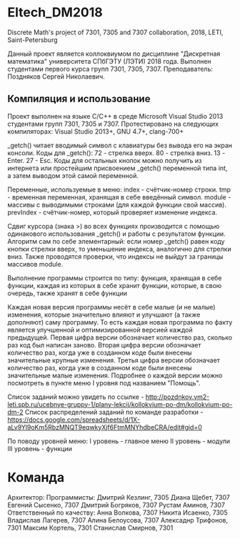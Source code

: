 # Eltech_DM2018
Discrete Math's project of 7301, 7305 and 7307 collaboration, 2018, LETI, Saint-Petersburg

Данный проект является коллоквиумом по дисциплине "Дискретная математика" университета СПбГЭТУ (ЛЭТИ) 2018 года. Выполнен студентами первого курса групп 7301, 7305, 7307.
Преподаватель: Поздняков Сергей Николаевич.

## Компиляция и использование

Проект выполнен на языке С/С++ в среде Microsoft Visual Studio 2013 студентами групп 7301, 7305 и 7307.
Протестировано на следующих компиляторах: Visual Studio 2013+, GNU 4.7+, clang-700+

_getch() читает вводимый символ с клавиатуры без вывода его на экран консоли.
Коды для _getch():
 72 - стрелка вверх.
 80 - стрелка вниз.
 13 - Enter.
 27 - Esc.
Коды для остальных кнопок можно получить из интернета или простейшим присвоением _getch() переменной типа int, а затем выводом этой самой переменной.
 
Переменные, используемые в меню:
 index - счётчик-номер строки.
 tmp - временная переменная, хранящая в себе введённый символ.
 module - массивы с выводимыми строками (для каждой функции свой массив).
 prevIndex - счётчик-номер, который проверяет изменение индекса.
 
Сдвиг курсора (знака >) во всех функциях производится с помощью одинакового использования _getch() и работы с результатом функции.
Алгоритм сам по себе элементарный: если номер _getch() равен коду кнопки стрелки вверх, то уменьшение индекса, аналогично для стрелки вниз.
Также проводятся проверки, что индексы не выйдут за границы массивов module.

Выполнение программы строится по типу: функция, хранящая в себе функции, каждая из которых в себе хранит функции, которые, в свою очередь, также хранят в себе функции

Каждая новая версия программы несёт в себе малые (и не малые) изменения, которые значительно влияют и улучшают (а также дополняют) саму программу.
То есть каждая новая программа по факту является улучшенной и оптимизированной версией каждой предыдущей. 
Первая цифра версии обозначает количество раз, сколько раз код был написан заново.
Вторая цифра версии обозначает количество раз, когда уже в созданном коде были внесены значительные крупные изменения.
Третья цифра версии обозначает количество раз, когда уже в созданном коде были внесены значительные малые изменения.
Подробнее о каждой версии можно посмотреть в пункте меню I уровня под названием "Помощь".

Список заданий можно увидеть по ссылке - http://pozdnkov.vm2-leti.spb.ru/ucebnye-gruppy-1/plany-lekcij/kollokvium-po-dm/kollokvium-po-dm-2
Список распределений заданий по команде разработки - https://docs.google.com/spreadsheets/d/1X-aLv9Yl9oKm5RbzMNQT9eqwkyXjf6FtmMNYhdbeCRA/edit#gid=0

По поводу уровней меню:
 I уровень - главное меню
 II уровень - модули
 III уровень - функции

# Команда
Архитектор:                         Программисты:
	Дмитрий Кезлинг, 7305               Диана Щебет,        7307
		                                  Евгений Сысенко,    7307
		                                  Дмитрий Богряков,   7307
		                                  Рустам Аминов,      7307
Ответственный по качеству:            Анна Волкова,       7307
	Никита Исаенко,  7305               Владислав Лагерев,  7307
		                                  Алина Белоусова,    7307
		                                  Алексаднр Трифонов, 7301
		                                  Максим Кортель,     7301
		                                  Станислав Смирнов,  7301
